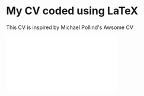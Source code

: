 # My CV coded using LaTeX 

This CV is inspired by Michael Pollind's Awsome CV

![Alt text](cv_BC.pdf?raw=true "my CV")
